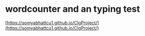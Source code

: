 # wordcounter and an typing test
[https://somyabhattcu1.github.io/ClgProject/](https://somyabhattcu1.github.io/ClgProject/)
